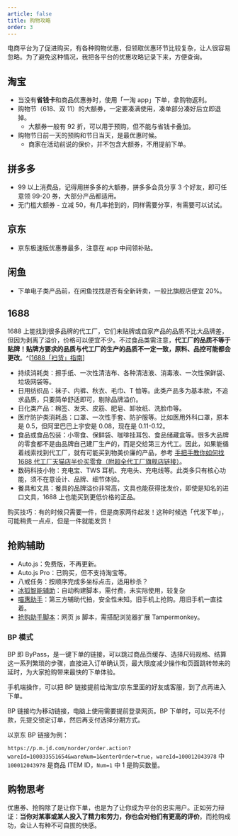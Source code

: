 ```yaml
---
article: false
title: 购物攻略
order: 3
---
```


电商平台为了促进购买，有各种购物优惠，但领取优惠环节比较复杂，让人很容易忽略。为了避免这种情况，我把各平台的优惠攻略记录下来，方便查询。

## 淘宝

- 当没有**省钱卡**和商品优惠券时，使用「一淘 app」下单，拿购物返利。
- 购物节（618、双 11）的大额券，一定要凑满使用，凑单部分凑好后立即退掉。
  - 大额券一般有 92 折，可以用于预购，但不能与省钱卡叠加。
- 购物节日前一天的预购和节日当天，是最优惠时候。
  - 商家在活动前说的保价，并不包含大额券，不用提前下单。

## 拼多多

- 99 以上消费品，记得用拼多多的大额券，拼多多会员分享 3 个好友，即可任意领 99-20 券，大部分产品都适用。
- 无门槛大额券 - 立减 50，有几率抢到的，同样需要分享，有需要可以试试。

## 京东

- 京东极速版优惠券最多，注意在 app 中间领补贴。

## 闲鱼

- 下单电子类产品前，在闲鱼找找是否有全新转卖，一般比旗舰店便宜 20%。

## 1688

1688 上能找到很多品牌的代工厂，它们未贴牌或自家产品的品质不比大品牌差，但因为剥离了溢价，价格可以便宜不少。不过食品类需注意，**代工厂的品质不等于贴牌！贴牌方要求的品质与代工厂的生产的品质不一定一致，原料、品控可能都会更改**。^[[1688「扫货」指南](https://sspai.com/prime/story/vol018-a-1688-shopping-guide)]

- 持续消耗类：擦手纸、一次性清洁布、各种清洁液、消毒液、一次性保鲜袋、垃圾网袋等。
- 日用纺织品：袜子、内裤、秋衣、毛巾、T 恤等。此类产品多为基本款，不追求品质，只要简单舒适即可，剔除品牌溢价。
- 日化类产品：棉签、发夹、皮筋、肥皂、卸妆纸、洗脸巾等。
- 医疗防护类消耗品：口罩、一次性手套、防护服等。比如医用外科口罩，原本是 0.5，但阿里巴巴上宇安是 0.08，现在是 0.11-0.12。
- 食品或食品包装：小零食、保鲜袋、咖啡挂耳包、食品储藏盒等。很多大品牌的零食都不是由品牌自己建厂生产的，而是交给第三方代工。因此，如果能循着线索找到代工厂，就有可能买到物美价廉的产品，参考 [手把手教你如何找 1688 代工厂天猫店半价买零食（附超全代工厂旗舰店链接）](https://post.smzdm.com/p/az5gg8zr/)。
- 数码科技小物：充电宝、TWS 耳机、充电头、充电线等。此类多只有核心功能，须不在意设计、品牌、细节体验。
- 餐具和文具：餐具的品牌溢价非常高，文具也能获得批发价，即使是知名的进口文具，1688 上也能买到更低价格的正品。

购买技巧：有的时候只需要一件，但是商家两件起发！这种时候选「代发下单」，可能稍贵一点点，但是一件就能发货！

## 抢购辅助

- Auto.js：免费版，不再更新。
- Auto.js Pro：已购买，但不支持淘宝等。
- 八戒任务：按顺序完成多坐标点击，适用秒杀？
- [冰狐智能辅助](https://aznfz.com)：自动构建脚本，需付费，未实际使用，较复杂
- [喵惠助手](https://docs.qq.com/doc/DU0FTQ1NKV0VKU2tN)：第三方辅助代拍，安全性未知。旧手机上抢购。用旧手机一直挂着。
- [抢购助手脚本](https://greasyfork.org/zh-CN/scripts/393577-%E6%B7%98%E5%AE%9D-%E5%A4%A9%E7%8C%AB-%E8%81%9A%E5%88%92%E7%AE%97-%E4%BA%AC%E4%B8%9C-%E8%8B%8F%E5%AE%81-%E5%94%AF%E5%93%81%E4%BC%9A-%E5%8D%8E%E4%B8%BA-%E8%80%90%E5%85%8B-%E9%AD%85%E6%97%8F-%E8%81%94%E6%83%B3-%E5%8D%8E%E7%A1%95-%E5%B0%8F%E7%B1%B3%E6%9C%89%E5%93%81-%E8%80%83%E6%8B%89%E6%8A%A2%E8%B4%AD%E5%8A%A9%E6%89%8Bv2)：网页 js 脚本，需搭配浏览器扩展 Tampermonkey。

### BP 模式

BP 即 ByPass，是一键下单的链接，可以跳过商品页缓存、选择尺码规格、结算这一系列繁琐的步骤，直接进入订单确认页，最大限度减少操作和页面跳转带来的延时，为大家抢购带来最快的下单体验。

手机端操作，可以把 BP 链接提前给淘宝/京东里面的好友或客服，到了点再进入下单。

BP 链接均为移动链接，电脑上使用需要提前登录网页。BP 下单时，可以先不付款，先提交锁定订单，然后再支付选择分期方式。

以京东 BP 链接为例：

`https://p.m.jd.com/norder/order.action?wareId=100033551654&wareNum=1&enterOrder=true`，`wareId=100012043978` 中 `100012043978` 是商品 ITEM ID，`Num=1` 中 1 是购买数量。

## 购物思考

优惠券、抢购除了是让你下单，也是为了让你成为平台的忠实用户。正如劳力辩证：**当你对某事或某人投入了精力和劳力，你也会对他们有更高的评价**。而抢购成功，会让人有种不可自拔的快感。
